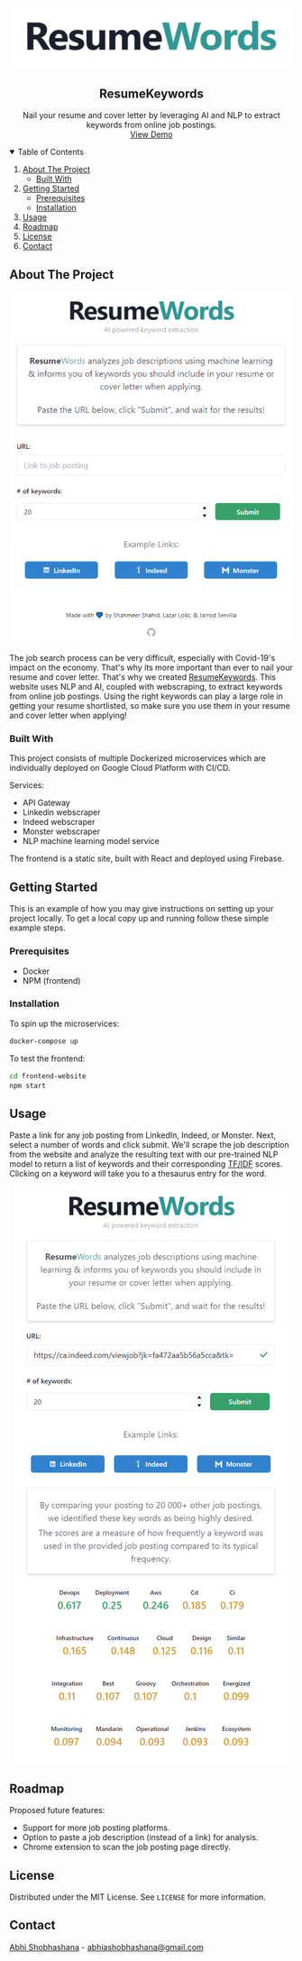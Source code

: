 <br />
<p align="center">
  <a href="https://github.com/othneildrew/Best-README-Template">
    <img src="images/logo.png" alt="Logo">
  </a>

  <h2 align="center">ResumeKeywords</h2>

  <p align="center">
    Nail your resume and cover letter by leveraging AI and NLP to extract keywords from online job postings.
    <br />
    <a href="https://resume-words.com">View Demo</a>
  </p>
</p>

<!-- TABLE OF CONTENTS -->
<details open="open">
  <summary>Table of Contents</summary>
  <ol>
    <li>
      <a href="#about-the-project">About The Project</a>
      <ul>
        <li><a href="#built-with">Built With</a></li>
      </ul>
    </li>
    <li>
      <a href="#getting-started">Getting Started</a>
      <ul>
        <li><a href="#prerequisites">Prerequisites</a></li>
        <li><a href="#installation">Installation</a></li>
      </ul>
    </li>
    <li><a href="#usage">Usage</a></li>
    <li><a href="#roadmap">Roadmap</a></li>
    <li><a href="#license">License</a></li>
    <li><a href="#contact">Contact</a></li>
  </ol>
</details>

<!-- ABOUT THE PROJECT -->

## About The Project

<div align="center">
    <img src="images/screenshot.png" alt="Logo">
</div>
<!-- [![Product Name Screen Shot][product-screenshot]]() -->

The job search process can be very difficult, especially with Covid-19's impact on the economy. That's why its more important than ever to nail your resume and cover letter. That's why we created [ResumeKeywords](https://resume-words.com). This website uses NLP and AI, coupled with webscraping, to extract keywords from online job postings. Using the right keywords can play a large role in getting your resume shortlisted, so make sure you use them in your resume and cover letter when applying!

### Built With

This project consists of multiple Dockerized microservices which are individually deployed on Google Cloud Platform with CI/CD.

Services:

-   API Gateway
-   Linkedin webscraper
-   Indeed webscraper
-   Monster webscraper
-   NLP machine learning model service

The frontend is a static site, built with React and deployed using Firebase.

<!-- GETTING STARTED -->

## Getting Started

This is an example of how you may give instructions on setting up your project locally.
To get a local copy up and running follow these simple example steps.

### Prerequisites

-   Docker
-   NPM (frontend)

### Installation

To spin up the microservices:

```sh
docker-compose up
```

To test the frontend:

```sh
cd frontend-website
npm start
```

<!-- USAGE EXAMPLES -->

## Usage

Paste a link for any job posting from LinkedIn, Indeed, or Monster. Next, select a number of words and click submit. We'll scrape the job description from the website and analyze the resulting text with our pre-trained NLP model to return a list of keywords and their corresponding [TF/IDF](https://github.com/ShahmeerShahid/KeywordFinder-NLP_Model) scores. Clicking on a keyword will take you to a thesaurus entry for the word.

<div align="center">
    <img src="images/screenshot2.png" alt="Logo">
</div>

<!-- ROADMAP -->

## Roadmap

Proposed future features:

-   Support for more job posting platforms.
-   Option to paste a job description (instead of a link) for analysis.
-   Chrome extension to scan the job posting page directly.

<!-- LICENSE -->

## License

Distributed under the MIT License. See `LICENSE` for more information.

<!-- CONTACT -->

## Contact

[Abhi Shobhashana](https://www.linkedin.com/in/abhi-shobhashana-6b473618a/) - abhiashobhashana@gmail.com
